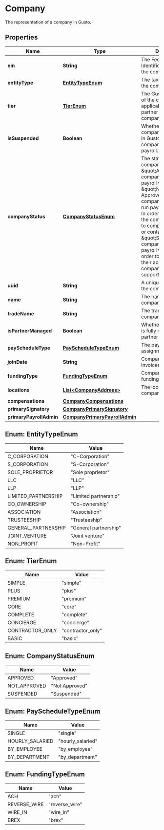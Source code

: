 

# Company

The representation of a company in Gusto.

## Properties

| Name | Type | Description | Notes |
|------------ | ------------- | ------------- | -------------|
|**ein** | **String** | The Federal Employer Identification Number of the company. |  [optional] [readonly] |
|**entityType** | [**EntityTypeEnum**](#EntityTypeEnum) | The tax payer type of the company. |  [optional] [readonly] |
|**tier** | [**TierEnum**](#TierEnum) | The Gusto product tier of the company (not applicable to Embedded partner managed companies). |  [optional] [readonly] |
|**isSuspended** | **Boolean** | Whether or not the company is suspended in Gusto. Suspended companies may not run payroll. |  [optional] |
|**companyStatus** | [**CompanyStatusEnum**](#CompanyStatusEnum) | The status of the company in Gusto. \&quot;Approved\&quot; companies may run payroll with Gusto. \&quot;Not Approved\&quot; companies may not yet run payroll with Gusto. In order to run payroll, the company may need to complete onboarding or contact support. \&quot;Suspended\&quot; companies may not run payroll with Gusto. In order to unsuspend their account, the company must contact support. |  [optional] [readonly] |
|**uuid** | **String** | A unique identifier of the company in Gusto. |  [optional] [readonly] |
|**name** | **String** | The name of the company. |  [optional] [readonly] |
|**tradeName** | **String** | The trade name of the company. |  [optional] [readonly] |
|**isPartnerManaged** | **Boolean** | Whether the company is fully managed by a partner via the API |  [optional] [readonly] |
|**payScheduleType** | [**PayScheduleTypeEnum**](#PayScheduleTypeEnum) | The pay schedule assignment type. |  [optional] [readonly] |
|**joinDate** | **String** | Company&#39;s first invoiceable event date |  [optional] [readonly] |
|**fundingType** | [**FundingTypeEnum**](#FundingTypeEnum) | Company&#39;s default funding type |  [optional] |
|**locations** | [**List&lt;CompanyAddress&gt;**](CompanyAddress.md) | The locations of the company. |  [optional] [readonly] |
|**compensations** | [**CompanyCompensations**](CompanyCompensations.md) |  |  [optional] |
|**primarySignatory** | [**CompanyPrimarySignatory**](CompanyPrimarySignatory.md) |  |  [optional] |
|**primaryPayrollAdmin** | [**CompanyPrimaryPayrollAdmin**](CompanyPrimaryPayrollAdmin.md) |  |  [optional] |



## Enum: EntityTypeEnum

| Name | Value |
|---- | -----|
| C_CORPORATION | &quot;C-Corporation&quot; |
| S_CORPORATION | &quot;S-Corporation&quot; |
| SOLE_PROPRIETOR | &quot;Sole proprietor&quot; |
| LLC | &quot;LLC&quot; |
| LLP | &quot;LLP&quot; |
| LIMITED_PARTNERSHIP | &quot;Limited partnership&quot; |
| CO_OWNERSHIP | &quot;Co-ownership&quot; |
| ASSOCIATION | &quot;Association&quot; |
| TRUSTEESHIP | &quot;Trusteeship&quot; |
| GENERAL_PARTNERSHIP | &quot;General partnership&quot; |
| JOINT_VENTURE | &quot;Joint venture&quot; |
| NON_PROFIT | &quot;Non-Profit&quot; |



## Enum: TierEnum

| Name | Value |
|---- | -----|
| SIMPLE | &quot;simple&quot; |
| PLUS | &quot;plus&quot; |
| PREMIUM | &quot;premium&quot; |
| CORE | &quot;core&quot; |
| COMPLETE | &quot;complete&quot; |
| CONCIERGE | &quot;concierge&quot; |
| CONTRACTOR_ONLY | &quot;contractor_only&quot; |
| BASIC | &quot;basic&quot; |



## Enum: CompanyStatusEnum

| Name | Value |
|---- | -----|
| APPROVED | &quot;Approved&quot; |
| NOT_APPROVED | &quot;Not Approved&quot; |
| SUSPENDED | &quot;Suspended&quot; |



## Enum: PayScheduleTypeEnum

| Name | Value |
|---- | -----|
| SINGLE | &quot;single&quot; |
| HOURLY_SALARIED | &quot;hourly_salaried&quot; |
| BY_EMPLOYEE | &quot;by_employee&quot; |
| BY_DEPARTMENT | &quot;by_department&quot; |



## Enum: FundingTypeEnum

| Name | Value |
|---- | -----|
| ACH | &quot;ach&quot; |
| REVERSE_WIRE | &quot;reverse_wire&quot; |
| WIRE_IN | &quot;wire_in&quot; |
| BREX | &quot;brex&quot; |



